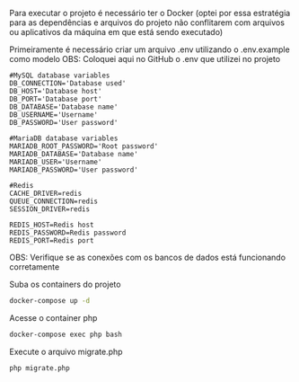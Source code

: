 Para executar o projeto é necessário ter o Docker (optei por essa estratégia para as dependências e arquivos do projeto não conflitarem com arquivos ou aplicativos da máquina em que está sendo executado)

Primeiramente é necessário criar um arquivo .env utilizando o .env.example como modelo
OBS: Coloquei aqui no GitHub o .env que utilizei no projeto

```dosini
#MySQL database variables
DB_CONNECTION='Database used'
DB_HOST='Database host'
DB_PORT='Database port'
DB_DATABASE='Database name'
DB_USERNAME='Username'
DB_PASSWORD='User password'

#MariaDB database variables
MARIADB_ROOT_PASSWORD='Root password'
MARIADB_DATABASE='Database name'
MARIADB_USER='Username'
MARIADB_PASSWORD='User password'

#Redis
CACHE_DRIVER=redis
QUEUE_CONNECTION=redis
SESSION_DRIVER=redis

REDIS_HOST=Redis host
REDIS_PASSWORD=Redis password
REDIS_PORT=Redis port
```

OBS: Verifique se as conexões com os bancos de dados está funcionando corretamente

Suba os containers do projeto
```sh
docker-compose up -d
```


Acesse o container php
```sh
docker-compose exec php bash
```

Execute o arquivo migrate.php
```sh
php migrate.php
```
